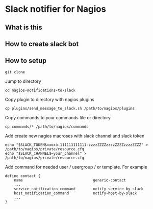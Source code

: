 # Slack notifier for Nagios

## What is this

## How to create slack bot

## How to setup
```
git clone 
```
Jump to directory
```
cd nagios-notifications-to-slack
```
Copy plugin to directory with nagios plugins
```
cp plugins/send_message_to_slack.sh /path/to/nagios/plugins
```
Copy commands to your commands file or directory
```
cp commands/* /path/to/nagios/commands
```
Add create new nagios macroses with slack channel and slack token
```
echo "$SLACK_TOKEN$=xoxb-111111111111-zzzzZZZZzzzzZZZZzzzzZZZZ" > /path/to/nagios/private/resource.cfg
echo "$SLACK_CHANNEL$=your_channel" > /path/to/nagios/private/resource.cfg
```
Add command for needed user / usergroup / or template. For example
```
define contact {
    name                                generic-contact
    ...
    service_notification_command        notify-service-by-slack
    host_notification_command           notify-host-by-slack
    ...
}
```